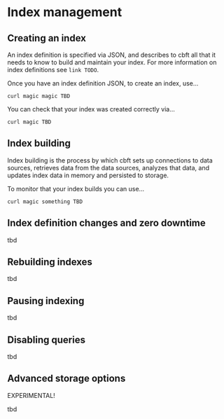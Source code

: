 # Index management

## Creating an index

An index definition is specified via JSON, and describes to cbft all
that it needs to know to build and maintain your index.  For more
information on index definitions see `link TODO`.

Once you have an index definition JSON, to create an index, use...

    curl magic magic TBD

You can check that your index was created correctly via...

    curl magic TBD

## Index building

Index building is the process by which cbft sets up connections to data sources, retrieves data from the data sources, analyzes that data, and updates index data in memory and persisted to storage.

To monitor that your index builds you can use...

    curl magic something TBD

## Index definition changes and zero downtime

tbd

## Rebuilding indexes

tbd

## Pausing indexing

tbd

## Disabling queries

tbd

## Advanced storage options

EXPERIMENTAL!

tbd
